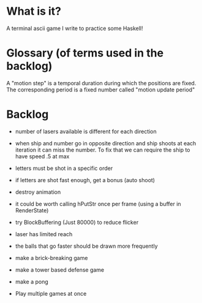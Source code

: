 # What is it?

A terminal ascii game I write to practice some Haskell!

# Glossary (of terms used in the backlog)

A "motion step" is a temporal duration during which the positions are fixed.
The corresponding period is a fixed number called "motion update period"

# Backlog

- number of lasers available is different for each direction
- when ship and number go in opposite direction and ship shoots at each iteration
it can miss the number. To fix that we can require the ship to have speed .5 at max
- letters must be shot in a specific order
- if letters are shot fast enough, get a bonus (auto shoot)
- destroy animation

- it could be worth calling hPutStr once per frame (using a buffer in RenderState)
- try BlockBuffering (Just 80000) to reduce flicker
- laser has limited reach
- the balls that go faster should be drawn more frequently

- make a brick-breaking game
- make a tower based defense game
- make a pong

- Play multiple games at once
